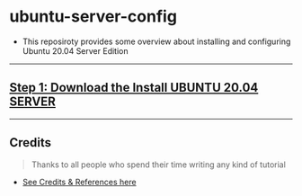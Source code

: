 # ubuntu-server-config

* This reposiroty provides some overview about installing and configuring Ubuntu 20.04 Server Edition

------------------------------------------------------

##  [Step 1: Download the Install UBUNTU 20.04 SERVER](https://github.com/fcarvalhopacheco/ubuntu-server-config/blob/main/1.how2/1.download-and-install-ubuntu-server.md)

------------------------------------------------------

## Credits

> Thanks to all people who spend their time writing any kind of tutorial 

* [See Credits & References here](https://github.com/fcarvalhopacheco/ubuntu-server-config/blob/main/CREDITS.md)

